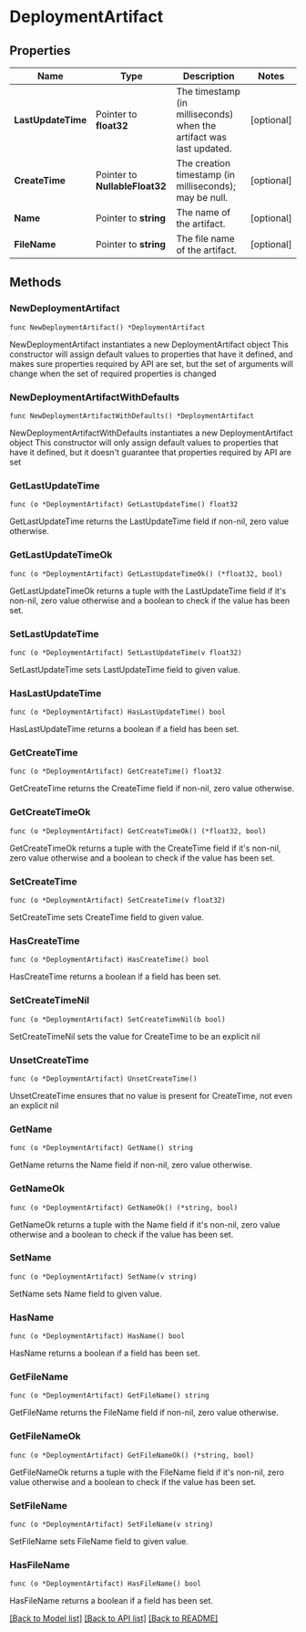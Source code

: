 # DeploymentArtifact

## Properties

Name | Type | Description | Notes
------------ | ------------- | ------------- | -------------
**LastUpdateTime** | Pointer to **float32** | The timestamp (in milliseconds) when the artifact was last updated. | [optional] 
**CreateTime** | Pointer to **NullableFloat32** | The creation timestamp (in milliseconds); may be null. | [optional] 
**Name** | Pointer to **string** | The name of the artifact. | [optional] 
**FileName** | Pointer to **string** | The file name of the artifact. | [optional] 

## Methods

### NewDeploymentArtifact

`func NewDeploymentArtifact() *DeploymentArtifact`

NewDeploymentArtifact instantiates a new DeploymentArtifact object
This constructor will assign default values to properties that have it defined,
and makes sure properties required by API are set, but the set of arguments
will change when the set of required properties is changed

### NewDeploymentArtifactWithDefaults

`func NewDeploymentArtifactWithDefaults() *DeploymentArtifact`

NewDeploymentArtifactWithDefaults instantiates a new DeploymentArtifact object
This constructor will only assign default values to properties that have it defined,
but it doesn't guarantee that properties required by API are set

### GetLastUpdateTime

`func (o *DeploymentArtifact) GetLastUpdateTime() float32`

GetLastUpdateTime returns the LastUpdateTime field if non-nil, zero value otherwise.

### GetLastUpdateTimeOk

`func (o *DeploymentArtifact) GetLastUpdateTimeOk() (*float32, bool)`

GetLastUpdateTimeOk returns a tuple with the LastUpdateTime field if it's non-nil, zero value otherwise
and a boolean to check if the value has been set.

### SetLastUpdateTime

`func (o *DeploymentArtifact) SetLastUpdateTime(v float32)`

SetLastUpdateTime sets LastUpdateTime field to given value.

### HasLastUpdateTime

`func (o *DeploymentArtifact) HasLastUpdateTime() bool`

HasLastUpdateTime returns a boolean if a field has been set.

### GetCreateTime

`func (o *DeploymentArtifact) GetCreateTime() float32`

GetCreateTime returns the CreateTime field if non-nil, zero value otherwise.

### GetCreateTimeOk

`func (o *DeploymentArtifact) GetCreateTimeOk() (*float32, bool)`

GetCreateTimeOk returns a tuple with the CreateTime field if it's non-nil, zero value otherwise
and a boolean to check if the value has been set.

### SetCreateTime

`func (o *DeploymentArtifact) SetCreateTime(v float32)`

SetCreateTime sets CreateTime field to given value.

### HasCreateTime

`func (o *DeploymentArtifact) HasCreateTime() bool`

HasCreateTime returns a boolean if a field has been set.

### SetCreateTimeNil

`func (o *DeploymentArtifact) SetCreateTimeNil(b bool)`

 SetCreateTimeNil sets the value for CreateTime to be an explicit nil

### UnsetCreateTime
`func (o *DeploymentArtifact) UnsetCreateTime()`

UnsetCreateTime ensures that no value is present for CreateTime, not even an explicit nil
### GetName

`func (o *DeploymentArtifact) GetName() string`

GetName returns the Name field if non-nil, zero value otherwise.

### GetNameOk

`func (o *DeploymentArtifact) GetNameOk() (*string, bool)`

GetNameOk returns a tuple with the Name field if it's non-nil, zero value otherwise
and a boolean to check if the value has been set.

### SetName

`func (o *DeploymentArtifact) SetName(v string)`

SetName sets Name field to given value.

### HasName

`func (o *DeploymentArtifact) HasName() bool`

HasName returns a boolean if a field has been set.

### GetFileName

`func (o *DeploymentArtifact) GetFileName() string`

GetFileName returns the FileName field if non-nil, zero value otherwise.

### GetFileNameOk

`func (o *DeploymentArtifact) GetFileNameOk() (*string, bool)`

GetFileNameOk returns a tuple with the FileName field if it's non-nil, zero value otherwise
and a boolean to check if the value has been set.

### SetFileName

`func (o *DeploymentArtifact) SetFileName(v string)`

SetFileName sets FileName field to given value.

### HasFileName

`func (o *DeploymentArtifact) HasFileName() bool`

HasFileName returns a boolean if a field has been set.


[[Back to Model list]](../README.md#documentation-for-models) [[Back to API list]](../README.md#documentation-for-api-endpoints) [[Back to README]](../README.md)


